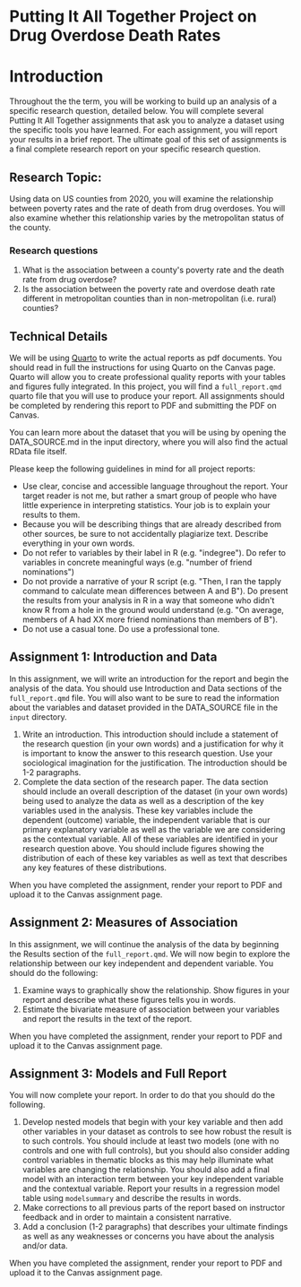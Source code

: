 # Putting It All Together Project on Drug Overdose Death Rates

# Introduction

Throughout the the term, you will be working to build up an analysis of a specific research question, detailed below. You will complete several Putting It All Together assignments that ask you to analyze a dataset using the specific tools you have learned. For each assignment, you will report your results in a brief report. The ultimate goal of this set of assignments is a final complete research report on your specific research question.

## Research Topic:

Using data on US counties from 2020, you will examine the relationship between poverty rates and the rate of death from drug overdoses. You will also examine whether this relationship varies by the metropolitan status of the county.

### Research questions

1.  What is the association between a county's poverty rate and the death rate from drug overdose?
2.  Is the association between the poverty rate and overdose death rate different in metropolitan counties than in non-metropolitan (i.e. rural) counties?

## Technical Details

We will be using [Quarto](https://quarto.org/) to write the actual reports as pdf documents. You should read in full the instructions for using Quarto on the Canvas page. Quarto will allow you to create professional quality reports with your tables and figures fully integrated. In this project, you will find a `full_report.qmd` quarto file that you will use to produce your report. All assignments should be completed by rendering this report to PDF and submitting the PDF on Canvas.

You can learn more about the dataset that you will be using by opening the DATA_SOURCE.md in the input directory, where you will also find the actual RData file itself.

Please keep the following guidelines in mind for all project reports:

-   Use clear, concise and accessible language throughout the report. Your target reader is not me, but rather a smart group of people who have little experience in interpreting statistics. Your job is to explain your results to them.
-   Because you will be describing things that are already described from other sources, be sure to not accidentally plagiarize text. Describe everything in your own words.
-   Do not refer to variables by their label in R (e.g. "indegree"). Do refer to variables in concrete meaningful ways (e.g. "number of friend nominations")
-   Do not provide a narrative of your R script (e.g. "Then, I ran the tapply command to calculate mean differences between A and B"). Do present the results from your analysis in R in a way that someone who didn't know R from a hole in the ground would understand (e.g. "On average, members of A had XX more friend nominations than members of B").
-   Do not use a casual tone. Do use a professional tone.

## Assignment 1: Introduction and Data

In this assignment, we will write an introduction for the report and begin the analysis of the data. You should use Introduction and Data sections of the `full_report.qmd` file. You will also want to be sure to read the information about the variables and dataset provided in the DATA_SOURCE file in the `input` directory.

1.  Write an introduction. This introduction should include a statement of the research question (in your own words) and a justification for why it is important to know the answer to this research question. Use your sociological imagination for the justification. The introduction should be 1-2 paragraphs.
2.  Complete the data section of the research paper. The data section should include an overall description of the dataset (in your own words) being used to analyze the data as well as a description of the key variables used in the analysis. These key variables include the dependent (outcome) variable, the independent variable that is our primary explanatory variable as well as the variable we are considering as the contextual variable. All of these variables are identified in your research question above. You should include figures showing the distribution of each of these key variables as well as text that describes any key features of these distributions.

When you have completed the assignment, render your report to PDF and upload it to the Canvas assignment page.

## Assignment 2: Measures of Association

In this assignment, we will continue the analysis of the data by beginning the Results section of the `full_report.qmd`. We will now begin to explore the relationship between our key independent and dependent variable. You should do the following:

1.  Examine ways to graphically show the relationship. Show figures in your report and describe what these figures tells you in words.
2.  Estimate the bivariate measure of association between your variables and report the results in the text of the report.

When you have completed the assignment, render your report to PDF and upload it to the Canvas assignment page.

## Assignment 3: Models and Full Report

You will now complete your report. In order to do that you should do the following.

1.  Develop nested models that begin with your key variable and then add other variables in your dataset as controls to see how robust the result is to such controls. You should include at least two models (one with no controls and one with full controls), but you should also consider adding control variables in thematic blocks as this may help illuminate what variables are changing the relationship. You should also add a final model with an interaction term between your key independent variable and the contextual variable. Report your results in a regression model table using `modelsummary` and describe the results in words.
2.  Make corrections to all previous parts of the report based on instructor feedback and in order to maintain a consistent narrative.
3.  Add a conclusion (1-2 paragraphs) that describes your ultimate findings as well as any weaknesses or concerns you have about the analysis and/or data.

When you have completed the assignment, render your report to PDF and upload it to the Canvas assignment page.
